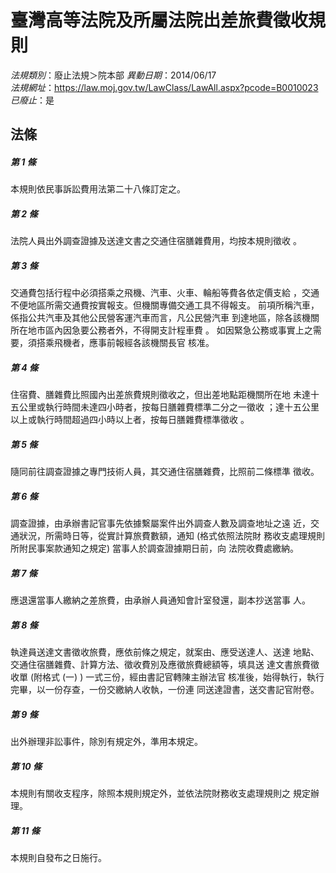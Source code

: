 # 臺灣高等法院及所屬法院出差旅費徵收規則

*法規類別*：廢止法規＞院本部
*異動日期*：2014/06/17  
*法規網址*：https://law.moj.gov.tw/LawClass/LawAll.aspx?pcode=B0010023
*已廢止*：是


## 法條
##### 第 1 條
本規則依民事訴訟費用法第二十八條訂定之。


##### 第 2 條
法院人員出外調查證據及送達文書之交通住宿膳雜費用，均按本規則徵收
。


##### 第 3 條
交通費包括行程中必須搭乘之飛機、汽車、火車、輪船等費各依定價支給
，交通不便地區所需交通費按實報支。但機關專備交通工具不得報支。
前項所稱汽車，係指公共汽車及其他公民營客運汽車而言，凡公民營汽車
到達地區，除各該機關所在地市區內因急要公務者外，不得開支計程車費
。
如因緊急公務或事實上之需要，須搭乘飛機者，應事前報經各該機關長官
核准。


##### 第 4 條
住宿費、膳雜費比照國內出差旅費規則徵收之，但出差地點距機關所在地
未達十五公里或執行時間未達四小時者，按每日膳雜費標準二分之一徵收
；達十五公里以上或執行時間超過四小時以上者，按每日膳雜費標準徵收
。


##### 第 5 條
隨同前往調查證據之專門技術人員，其交通住宿膳雜費，比照前二條標準
徵收。


##### 第 6 條
調查證據，由承辦書記官事先依據繫屬案件出外調查人數及調查地址之遠
近，交通狀況，所需時日等，從實計算旅費數額，通知 (格式依照法院財
務收支處理規則所附民事案款通知之規定) 當事人於調查證據期日前，向
法院收費處繳納。


##### 第 7 條
應退還當事人繳納之差旅費，由承辦人員通知會計室發還，副本抄送當事
人。


##### 第 8 條
執達員送達文書徵收旅費，應依前條之規定，就案由、應受送達人、送達
地點、交通住宿膳雜費、計算方法、徵收費別及應徵旅費總額等，填具送
達文書旅費徵收單 (附格式 (一) ) 一式三份，經由書記官轉陳主辦法官
核准後，始得執行，執行完畢，以一份存查，一份交繳納人收執，一份連
同送達證書，送交書記官附卷。


##### 第 9 條
出外辦理非訟事件，除別有規定外，準用本規定。


##### 第 10 條
本規則有關收支程序，除照本規則規定外，並依法院財務收支處理規則之
規定辦理。


##### 第 11 條
本規則自發布之日施行。



